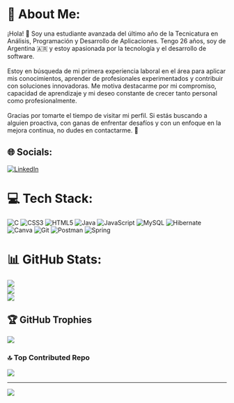 # 💫 About Me:
¡Hola! 👋 Soy una estudiante avanzada del último año de la Tecnicatura en Análisis, Programación y Desarrollo de Aplicaciones. Tengo 26 años, soy de Argentina 🇦🇷 y estoy apasionada por la tecnología y el desarrollo de software.  <br><br>Estoy en búsqueda de mi primera experiencia laboral en el área para aplicar mis conocimientos, aprender de profesionales experimentados y contribuir con soluciones innovadoras. Me motiva destacarme por mi compromiso, capacidad de aprendizaje y mi deseo constante de crecer tanto personal como profesionalmente.  <br><br>Gracias por tomarte el tiempo de visitar mi perfil. Si estás buscando a alguien proactiva, con ganas de enfrentar desafíos y con un enfoque en la mejora continua, no dudes en contactarme. 🚀


## 🌐 Socials:
 [![LinkedIn](https://img.shields.io/badge/LinkedIn-%230077B5.svg?logo=linkedin&logoColor=white)]([www.linkedin.com/in/rociobenavidez1](https://www.linkedin.com/in/rociobenavidez1/)) 

# 💻 Tech Stack:
![C](https://img.shields.io/badge/c-%2300599C.svg?style=for-the-badge&logo=c&logoColor=white) ![CSS3](https://img.shields.io/badge/css3-%231572B6.svg?style=for-the-badge&logo=css3&logoColor=white) ![HTML5](https://img.shields.io/badge/html5-%23E34F26.svg?style=for-the-badge&logo=html5&logoColor=white) ![Java](https://img.shields.io/badge/java-%23ED8B00.svg?style=for-the-badge&logo=openjdk&logoColor=white) ![JavaScript](https://img.shields.io/badge/javascript-%23323330.svg?style=for-the-badge&logo=javascript&logoColor=%23F7DF1E) ![MySQL](https://img.shields.io/badge/mysql-4479A1.svg?style=for-the-badge&logo=mysql&logoColor=white) ![Hibernate](https://img.shields.io/badge/Hibernate-59666C?style=for-the-badge&logo=Hibernate&logoColor=white) ![Canva](https://img.shields.io/badge/Canva-%2300C4CC.svg?style=for-the-badge&logo=Canva&logoColor=white) ![Git](https://img.shields.io/badge/git-%23F05033.svg?style=for-the-badge&logo=git&logoColor=white) ![Postman](https://img.shields.io/badge/Postman-FF6C37?style=for-the-badge&logo=postman&logoColor=white) ![Spring](https://img.shields.io/badge/spring-%236DB33F.svg?style=for-the-badge&logo=spring&logoColor=white)
# 📊 GitHub Stats:
![](https://github-readme-stats.vercel.app/api?username=RocioBenavidez&theme=dark&hide_border=false&include_all_commits=false&count_private=false)<br/>
![](https://github-readme-streak-stats.herokuapp.com/?user=RocioBenavidez&theme=dark&hide_border=false)<br/>
![](https://github-readme-stats.vercel.app/api/top-langs/?username=RocioBenavidez&theme=dark&hide_border=false&include_all_commits=false&count_private=false&layout=compact)

## 🏆 GitHub Trophies
![](https://github-profile-trophy.vercel.app/?username=RocioBenavidez&theme=radical&no-frame=false&no-bg=true&margin-w=4)

### 🔝 Top Contributed Repo
![](https://github-contributor-stats.vercel.app/api?username=RocioBenavidez&limit=5&theme=dark&combine_all_yearly_contributions=true)

---
[![](https://visitcount.itsvg.in/api?id=RocioBenavidez&icon=0&color=0)](https://visitcount.itsvg.in)

<!-- Proudly created with GPRM ( https://gprm.itsvg.in ) -->
